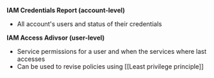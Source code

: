 
**IAM Credentials Report (account-level)**

- All account's users and status of their credentials

**IAM Access Adivsor (user-level)**

- Service permissions for a user and when the services where last accesses
- Can be used to revise policies using [[Least privilege principle]]

